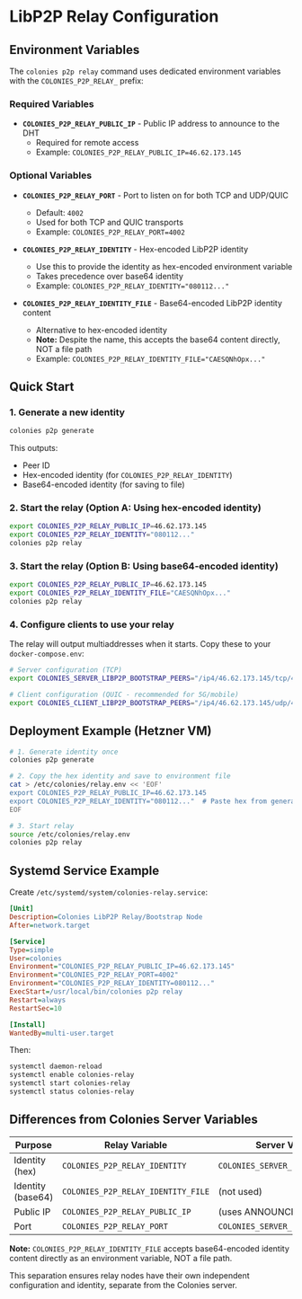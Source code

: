# LibP2P Relay Configuration

## Environment Variables

The `colonies p2p relay` command uses dedicated environment variables with the `COLONIES_P2P_RELAY_` prefix:

### Required Variables

- **`COLONIES_P2P_RELAY_PUBLIC_IP`** - Public IP address to announce to the DHT
  - Required for remote access
  - Example: `COLONIES_P2P_RELAY_PUBLIC_IP=46.62.173.145`

### Optional Variables

- **`COLONIES_P2P_RELAY_PORT`** - Port to listen on for both TCP and UDP/QUIC
  - Default: `4002`
  - Used for both TCP and QUIC transports
  - Example: `COLONIES_P2P_RELAY_PORT=4002`

- **`COLONIES_P2P_RELAY_IDENTITY`** - Hex-encoded LibP2P identity
  - Use this to provide the identity as hex-encoded environment variable
  - Takes precedence over base64 identity
  - Example: `COLONIES_P2P_RELAY_IDENTITY="080112..."`

- **`COLONIES_P2P_RELAY_IDENTITY_FILE`** - Base64-encoded LibP2P identity content
  - Alternative to hex-encoded identity
  - **Note:** Despite the name, this accepts the base64 content directly, NOT a file path
  - Example: `COLONIES_P2P_RELAY_IDENTITY_FILE="CAESQNhOpx..."`

## Quick Start

### 1. Generate a new identity

```bash
colonies p2p generate
```

This outputs:
- Peer ID
- Hex-encoded identity (for `COLONIES_P2P_RELAY_IDENTITY`)
- Base64-encoded identity (for saving to file)

### 2. Start the relay (Option A: Using hex-encoded identity)

```bash
export COLONIES_P2P_RELAY_PUBLIC_IP=46.62.173.145
export COLONIES_P2P_RELAY_IDENTITY="080112..."
colonies p2p relay
```

### 3. Start the relay (Option B: Using base64-encoded identity)

```bash
export COLONIES_P2P_RELAY_PUBLIC_IP=46.62.173.145
export COLONIES_P2P_RELAY_IDENTITY_FILE="CAESQNhOpx..."
colonies p2p relay
```

### 4. Configure clients to use your relay

The relay will output multiaddresses when it starts. Copy these to your `docker-compose.env`:

```bash
# Server configuration (TCP)
export COLONIES_SERVER_LIBP2P_BOOTSTRAP_PEERS="/ip4/46.62.173.145/tcp/4002/p2p/12D3Koo..."

# Client configuration (QUIC - recommended for 5G/mobile)
export COLONIES_CLIENT_LIBP2P_BOOTSTRAP_PEERS="/ip4/46.62.173.145/udp/4002/quic-v1/p2p/12D3Koo..."
```

## Deployment Example (Hetzner VM)

```bash
# 1. Generate identity once
colonies p2p generate

# 2. Copy the hex identity and save to environment file
cat > /etc/colonies/relay.env << 'EOF'
export COLONIES_P2P_RELAY_PUBLIC_IP=46.62.173.145
export COLONIES_P2P_RELAY_IDENTITY="080112..."  # Paste hex from generate output
EOF

# 3. Start relay
source /etc/colonies/relay.env
colonies p2p relay
```

## Systemd Service Example

Create `/etc/systemd/system/colonies-relay.service`:

```ini
[Unit]
Description=Colonies LibP2P Relay/Bootstrap Node
After=network.target

[Service]
Type=simple
User=colonies
Environment="COLONIES_P2P_RELAY_PUBLIC_IP=46.62.173.145"
Environment="COLONIES_P2P_RELAY_PORT=4002"
Environment="COLONIES_P2P_RELAY_IDENTITY=080112..."
ExecStart=/usr/local/bin/colonies p2p relay
Restart=always
RestartSec=10

[Install]
WantedBy=multi-user.target
```

Then:
```bash
systemctl daemon-reload
systemctl enable colonies-relay
systemctl start colonies-relay
systemctl status colonies-relay
```

## Differences from Colonies Server Variables

| Purpose | Relay Variable | Server Variable |
|---------|---------------|-----------------|
| Identity (hex) | `COLONIES_P2P_RELAY_IDENTITY` | `COLONIES_SERVER_LIBP2P_IDENTITY` |
| Identity (base64) | `COLONIES_P2P_RELAY_IDENTITY_FILE` | (not used) |
| Public IP | `COLONIES_P2P_RELAY_PUBLIC_IP` | (uses ANNOUNCE_ADDRS) |
| Port | `COLONIES_P2P_RELAY_PORT` | `COLONIES_SERVER_LIBP2P_PORT` |

**Note:** `COLONIES_P2P_RELAY_IDENTITY_FILE` accepts base64-encoded identity content directly as an environment variable, NOT a file path.

This separation ensures relay nodes have their own independent configuration and identity, separate from the Colonies server.
